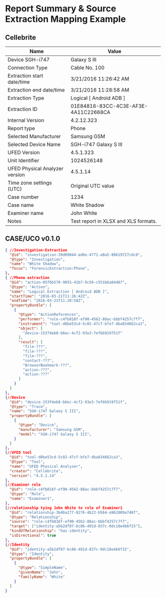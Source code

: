 # Report Summary & Source Extraction Mapping Example

## Cellebrite

|Name|Value|
|---|---|
|Device	SGH-i747|Galaxy S III|
|Connection Type|Cable No. 100|
|Extraction start date/time|3/21/2016 11:26:42 AM|
|Extraction end date/time|3/21/2016 11:28:58 AM|
|Extraction Type|Logical [ Android ADB ]|
|Extraction ID|01E84816-83CC-4C3E-AF3E-4A11C22668CA|
|Internal Version|4.2.12.323|
|Report type|Phone|
|Selected Manufacturer|Samsung GSM|
|Selected Device Name|SGH-i747 Galaxy S III|
|UFED Version|4.5.1.323|
|Unit Identifier|1024526148|
|UFED Physical Analyzer version|4.5.1.14|
|Time zone settings (UTC)|Original UTC value|
|Case number|1234|
|Case name|White Shadow|
|Examiner name|John White|
|Notes|Test report in XLSX and XLS formats.|


## CASE/UCO v0.1.0
```json
{ //Investigation-Extraction
  "@id": "investigation-39d09044-ad6e-4771-a0a5-80619727cdc0",
  "@type": "Investigation",
  "name": "White Shadow",
  "focus": "ForensicExtraction:Phone",
},
{ //Phone extraction
  "@id": "action-05f6b570-9055-41b7-9c50-c551b6a84d87",
  "@type": "Action",
  "name": "Logical Extraction [ Android ADB ]",
  "startTime": "2016-03-21T11:26:42Z",
  "endTime": "2016-03-21T11:28:58Z",
  "propertyBundle": [
    {
      "@type": "ActionReferences",
      "performer": "role-c4fb816f-ef90-4562-88ac-bbbf4257c7f7",
      "instrument": "tool-d8be53cd-5c02-47cf-bfe7-dba834662ca3",
      "object": [
        "device-153f4eb8-b6ec-4cf2-93e3-7ef6b919751f"
      ],
      "result": [
        "file-???",
        "file-???",
        "file-???",
        "contact-???",
        "BrowserBookmark-???",
        "action-???",
        "action-???"
      ]
    }
  ]
},
{//Device
  "@id": "device-153f4eb8-b6ec-4cf2-93e3-7ef6b919751f",
  "@type": "Trace",
  "name": "SGH-i747 Galaxy S III",
  "propertyBundle": [
    {
      "@type": "Device",
      "manufacturer": "Samsung GSM",
      "model": "SGH-i747 Galaxy S III",
    }
  ]
},
{//UFED tool
  "@id": "tool-d8be53cd-5c02-47cf-bfe7-dba834662ca3",
  "@type": "Tool",
  "name": "UFED Physical Analyzer",
  "creator": "Cellebrite",
  "version": "4.5.1.14"
},
{//Examiner role
  "@id": "role-c4fb816f-ef90-4562-88ac-bbbf4257c7f7",
  "@type": "Role",
  "name": "Examiner1",
},
{//relationship tying John White to role of Examiner1
  "@id": "relationship-3bd6a277-8276-4b22-b564-a962009a748f",
  "@type": "Relationship",
  "source": "role-c4fb816f-ef90-4562-88ac-bbbf4257c7f7",
  "target": ["identity-a5b2df87-bc86-491d-837c-0dc18e4b6f15"],
  "kindOfRelationship": "has-identity",
  "isDirectional": true
},
{//Identity
  "@id": "identity-a5b2df87-bc86-491d-837c-0dc18e4b6f15",
  "@type": "Identity",
  "propertyBundle": [
    {
      "@type": "SimpleName",
      "givenName": "John",
      "familyName": "White"
    }
  ]
}
```
